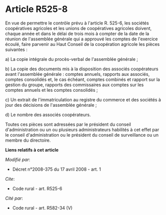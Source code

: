 # Article R525-8

En vue de permettre le contrôle prévu à l'article R. 525-6, les sociétés coopératives agricoles et les unions de coopératives
agricoles doivent, chaque année et dans le délai de trois mois à compter de la date de la réunion de l'assemblée générale qui
a approuvé les comptes de l'exercice écoulé, faire parvenir au Haut Conseil de la coopération agricole les pièces
suivantes : 

a) La copie intégrale du procès-verbal de l'assemblée générale ; 

b) La copie des documents mis à la disposition des associés coopérateurs avant l'assemblée générale : comptes annuels,
rapports aux associés, comptes consolidés et, le cas échéant, comptes combinés et rapport sur la gestion du groupe, rapports
des commissaires aux comptes sur les comptes annuels et les comptes consolidés ; 

c) Un extrait de l'immatriculation au registre du commerce et des sociétés à jour des décisions de l'assemblée générale ; 

d) Le nombre des associés coopérateurs. 

Toutes ces pièces sont adressées par le président du conseil d'administration ou un ou plusieurs administrateurs habilités à
cet effet par le conseil d'administration ou le président du conseil de surveillance ou un membre du directoire.

**Liens relatifs à cet article**

_Modifié par_:

  - Décret n°2008-375 du 17 avril 2008 - art. 1

_Cite_:

  - Code rural - art. R525-6

_Cité par_:

  - Code rural - art. R582-34 (V)
